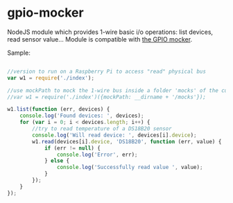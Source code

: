 gpio-mocker
===========

NodeJS module which provides 1-wire basic i/o operations: list devices, read sensor value...
Module is compatible with [the GPIO mocker](https://github.com/kptdobe/gpio-mocker.js).

Sample:
```js

//version to run on a Raspberry Pi to access "read" physical bus
var w1 = require('./index');

//use mockPath to mock the 1-wire bus inside a folder 'mocks' of the current folder
//var w1 = require('./index')({mockPath: __dirname + '/mocks'});

w1.list(function (err, devices) {
    console.log('Found devices: ', devices);
    for (var i = 0; i < devices.length; i++) {
        //try to read temperature of a DS18B20 sensor
        console.log('Will read device: ', devices[i].device);
        w1.read(devices[i].device, 'DS18B20', function (err, value) {
            if (err != null) {
                console.log('Error', err);
            } else {
                console.log('Successfully read value ', value);
            }
        });
    }
});

```
